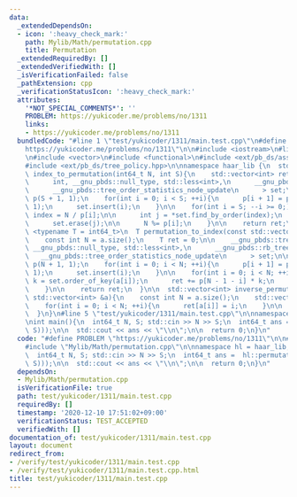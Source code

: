 ```yaml
---
data:
  _extendedDependsOn:
  - icon: ':heavy_check_mark:'
    path: Mylib/Math/permutation.cpp
    title: Permutation
  _extendedRequiredBy: []
  _extendedVerifiedWith: []
  _isVerificationFailed: false
  _pathExtension: cpp
  _verificationStatusIcon: ':heavy_check_mark:'
  attributes:
    '*NOT_SPECIAL_COMMENTS*': ''
    PROBLEM: https://yukicoder.me/problems/no/1311
    links:
    - https://yukicoder.me/problems/no/1311
  bundledCode: "#line 1 \"test/yukicoder/1311/main.test.cpp\"\n#define PROBLEM \"\
    https://yukicoder.me/problems/no/1311\"\n\n#include <iostream>\n#line 2 \"Mylib/Math/permutation.cpp\"\
    \n#include <vector>\n#include <functional>\n#include <ext/pb_ds/assoc_container.hpp>\n\
    #include <ext/pb_ds/tree_policy.hpp>\n\nnamespace haar_lib {\n  std::vector<int>\
    \ index_to_permutation(int64_t N, int S){\n    std::vector<int> ret;\n\n    __gnu_pbds::tree<\n\
    \      int, __gnu_pbds::null_type, std::less<int>,\n      __gnu_pbds::rb_tree_tag,\n\
    \      __gnu_pbds::tree_order_statistics_node_update\n      > set;\n\n    std::vector<int64_t>\
    \ p(S + 1, 1);\n    for(int i = 0; i < S; ++i){\n      p[i + 1] = p[i] * (i +\
    \ 1);\n      set.insert(i);\n    }\n\n    for(int i = S; --i >= 0;){\n      int64_t\
    \ index = N / p[i];\n\n      int j = *set.find_by_order(index);\n      ret.push_back(j);\n\
    \      set.erase(j);\n\n      N %= p[i];\n    }\n\n    return ret;\n  }\n\n  template\
    \ <typename T = int64_t>\n  T permutation_to_index(const std::vector<int> &a){\n\
    \    const int N = a.size();\n    T ret = 0;\n\n    __gnu_pbds::tree<\n      int,\
    \ __gnu_pbds::null_type, std::less<int>,\n      __gnu_pbds::rb_tree_tag,\n   \
    \   __gnu_pbds::tree_order_statistics_node_update\n      > set;\n\n    std::vector<T>\
    \ p(N + 1, 1);\n    for(int i = 0; i < N; ++i){\n      p[i + 1] = p[i] * (i +\
    \ 1);\n      set.insert(i);\n    }\n\n    for(int i = 0; i < N; ++i){\n      int\
    \ k = set.order_of_key(a[i]);\n      ret += p[N - 1 - i] * k;\n      set.erase(a[i]);\n\
    \    }\n\n    return ret;\n  }\n\n  std::vector<int> inverse_permutation(const\
    \ std::vector<int> &a){\n    const int N = a.size();\n    std::vector<int> ret(N);\n\
    \    for(int i = 0; i < N; ++i){\n      ret[a[i]] = i;\n    }\n\n    return ret;\n\
    \  }\n}\n#line 5 \"test/yukicoder/1311/main.test.cpp\"\n\nnamespace hl = haar_lib;\n\
    \nint main(){\n  int64_t N, S; std::cin >> N >> S;\n  int64_t ans =  hl::permutation_to_index(hl::inverse_permutation(hl::index_to_permutation(N,\
    \ S)));\n\n  std::cout << ans << \"\\n\";\n\n  return 0;\n}\n"
  code: "#define PROBLEM \"https://yukicoder.me/problems/no/1311\"\n\n#include <iostream>\n\
    #include \"Mylib/Math/permutation.cpp\"\n\nnamespace hl = haar_lib;\n\nint main(){\n\
    \  int64_t N, S; std::cin >> N >> S;\n  int64_t ans =  hl::permutation_to_index(hl::inverse_permutation(hl::index_to_permutation(N,\
    \ S)));\n\n  std::cout << ans << \"\\n\";\n\n  return 0;\n}\n"
  dependsOn:
  - Mylib/Math/permutation.cpp
  isVerificationFile: true
  path: test/yukicoder/1311/main.test.cpp
  requiredBy: []
  timestamp: '2020-12-10 17:51:02+09:00'
  verificationStatus: TEST_ACCEPTED
  verifiedWith: []
documentation_of: test/yukicoder/1311/main.test.cpp
layout: document
redirect_from:
- /verify/test/yukicoder/1311/main.test.cpp
- /verify/test/yukicoder/1311/main.test.cpp.html
title: test/yukicoder/1311/main.test.cpp
---
```

